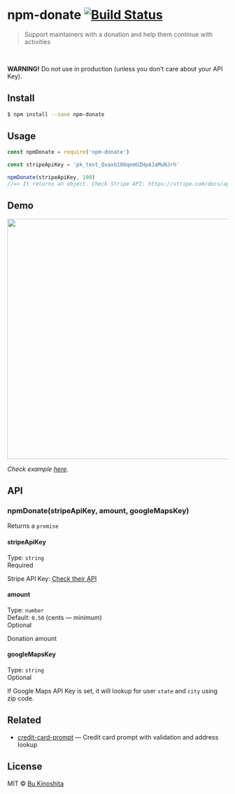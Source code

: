 # npm-donate [![Build Status](https://travis-ci.org/bukinoshita/npm-donate.svg?branch=master)](https://travis-ci.org/bukinoshita/npm-donate)

> Support maintainers with a donation and help them continue with activities

<br/>

**WARNING!** Do not use in production (unless you don't care about your API Key).

## Install
```bash
$ npm install --save npm-donate
```


## Usage
```js
const npmDonate = require('npm-donate')

const stripeApiKey = 'pk_test_Qxaxb186qemUZHpAJaMuNJrh'

npmDonate(stripeApiKey, 100)
//=> It returns an object. Check Stripe API: https://stripe.com/docs/api#charge_objec
```


## Demo

<img src="https://github.com/bukinoshita/credit-card-prompt/blob/master/demo.gif" width="550">

_Check example [here](https://github.com/bukinoshita/npm-donate/tree/master/example)._


## API

### npmDonate(stripeApiKey, amount, googleMapsKey)

Returns a `promise`

#### stripeApiKey

Type: `string`<br/>
Required

Stripe API Key: [Check their API](https://stripe.com/docs/api#authentication)

#### amount

Type: `number`<br/>
Default: `0.50` (cents — minimum)<br/>
Optional

Donation amount

#### googleMapsKey

Type: `string`<br/>
Optional

If Google Maps API Key is set, it will lookup for user `state` and `city` using zip code.


## Related

- [credit-card-prompt](https://github.com/bukinoshita/credit-card-prompt) — Credit card prompt with validation and address lookup


## License

MIT © [Bu Kinoshita](https://bukinoshita.io)

